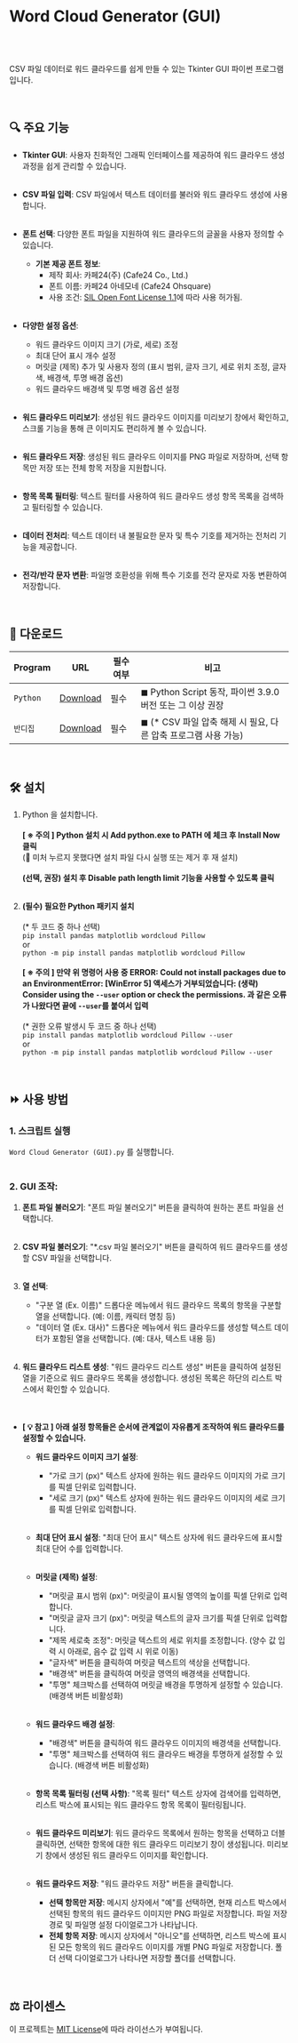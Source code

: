 # Word Cloud Generator (GUI)
<BR> <BR>

CSV 파일 데이터로 워드 클라우드를 쉽게 만들 수 있는 Tkinter GUI 파이썬 프로그램입니다.

<BR>

## 🔍 주요 기능
- **Tkinter GUI**: 사용자 친화적인 그래픽 인터페이스를 제공하여 워드 클라우드 생성 과정을 쉽게 관리할 수 있습니다. <BR> <BR>

- **CSV 파일 입력**: CSV 파일에서 텍스트 데이터를 불러와 워드 클라우드 생성에 사용합니다. <BR> <BR>

- **폰트 선택**: 다양한 폰트 파일을 지원하여 워드 클라우드의 글꼴을 사용자 정의할 수 있습니다.
    - **기본 제공 폰트 정보**:
        - 제작 회사: 카페24(주) (Cafe24 Co., Ltd.)
        - 폰트 이름: 카페24 아네모네 (Cafe24 Ohsquare)
        - 사용 조건: [SIL Open Font License 1.1](https://openfontlicense.org/)에 따라 사용 허가됨. <BR> <BR>
        
- **다양한 설정 옵션**:
    - 워드 클라우드 이미지 크기 (가로, 세로) 조정
    - 최대 단어 표시 개수 설정
    - 머릿글 (제목) 추가 및 사용자 정의 (표시 범위, 글자 크기, 세로 위치 조정, 글자색, 배경색, 투명 배경 옵션)
    - 워드 클라우드 배경색 및 투명 배경 옵션 설정 <BR> <BR>
    
- **워드 클라우드 미리보기**: 생성된 워드 클라우드 이미지를 미리보기 창에서 확인하고, 스크롤 기능을 통해 큰 이미지도 편리하게 볼 수 있습니다. <BR> <BR>

- **워드 클라우드 저장**: 생성된 워드 클라우드 이미지를 PNG 파일로 저장하며, 선택 항목만 저장 또는 전체 항목 저장을 지원합니다. <BR> <BR>

- **항목 목록 필터링**:  텍스트 필터를 사용하여 워드 클라우드 생성 항목 목록을 검색하고 필터링할 수 있습니다. <BR> <BR>

- **데이터 전처리**: 텍스트 데이터 내 불필요한 문자 및 특수 기호를 제거하는 전처리 기능을 제공합니다. <BR> <BR>

- **전각/반각 문자 변환**: 파일명 호환성을 위해 특수 기호를 전각 문자로 자동 변환하여 저장합니다.

<BR>

## 💾 다운로드 <BR>
| Program                                | URL                                                | 필수여부 | 비고                                                                                           |
|----------------------------------------|----------------------------------------------------|----------|------------------------------------------------------------------------------------------------|
| `Python`            | [Download](https://www.python.org/downloads/)   | 필수     | ◼ Python Script 동작, 파이썬 3.9.0 버전 또는 그 이상 권장 |
| `반디집`             | [Download](https://kr.bandisoft.com/bandizip/)   | 필수     | ◼ (* CSV 파일 압축 해제 시 필요, 다른 압축 프로그램 사용 가능) |

<BR>

## 🛠️ 설치

1. Python 을 설치합니다. <BR> <BR>
**[ ※ 주의 ] Python 설치 시 Add python.exe to PATH 에 체크 후 Install Now 클릭** <BR>
(📌 미처 누르지 못했다면 설치 파일 다시 실행 또는 제거 후 재 설치) <BR> <BR>
**(선택, 권장) 설치 후 Disable path length limit 기능을 사용할 수 있도록 클릭** <BR> <BR>

2. **(필수) 필요한 Python 패키지 설치** <BR> <BR>
(* 두 코드 중 하나 선택) <BR>
`pip install pandas matplotlib wordcloud Pillow` <BR>
or <BR>
`python -m pip install pandas matplotlib wordcloud Pillow` <BR> <BR>
**[ ※ 주의 ] 만약 위 명령어 사용 중 ERROR: Could not install packages due to an EnvironmentError: [WinError 5] 액세스가 거부되었습니다: (생략) Consider using the `--user` option or check the permissions. 과 같은 오류가 나왔다면 끝에 `--user`를 붙여서 입력** <BR> <BR>
(* 권한 오류 발생시 두 코드 중 하나 선택) <BR>
`pip install pandas matplotlib wordcloud Pillow --user` <BR>
or <BR>
`python -m pip install pandas matplotlib wordcloud Pillow --user` <BR>

<BR>

## ⏩ 사용 방법

### 1. **스크립트 실행**

`Word Cloud Generator (GUI).py` 를 실행합니다. <BR> <BR>

### 2. **GUI 조작**:

   1. **폰트 파일 불러오기**: "폰트 파일 불러오기" 버튼을 클릭하여 원하는 폰트 파일을 선택합니다. <BR> <BR>
   
   2. **CSV 파일 불러오기**: "*.csv 파일 불러오기" 버튼을 클릭하여 워드 클라우드를 생성할 CSV 파일을 선택합니다. <BR> <BR>
   
   3. **열 선택**:
      - "구분 열 (Ex. 이름)" 드롭다운 메뉴에서 워드 클라우드 목록의 항목을 구분할 열을 선택합니다. (예: 이름, 캐릭터 명칭 등)
      - "데이터 열 (Ex. 대사)" 드롭다운 메뉴에서 워드 클라우드를 생성할 텍스트 데이터가 포함된 열을 선택합니다. (예: 대사, 텍스트 내용 등) <BR> <BR>
      
   4. **워드 클라우드 리스트 생성**: "워드 클라우드 리스트 생성" 버튼을 클릭하여 설정된 열을 기준으로 워드 클라우드 목록을 생성합니다. 생성된 목록은 하단의 리스트 박스에서 확인할 수 있습니다. <BR> <BR> <BR>


- **[ 💡 참고 ] 아래 설정 항목들은 순서에 관계없이 자유롭게 조작하여 워드 클라우드를 설정할 수 있습니다.** <BR>

   - **워드 클라우드 이미지 크기 설정**:
      - "가로 크기 (px)" 텍스트 상자에 원하는 워드 클라우드 이미지의 가로 크기를 픽셀 단위로 입력합니다.
      - "세로 크기 (px)" 텍스트 상자에 원하는 워드 클라우드 이미지의 세로 크기를 픽셀 단위로 입력합니다. <BR> <BR>

   - **최대 단어 표시 설정**: "최대 단어 표시" 텍스트 상자에 워드 클라우드에 표시할 최대 단어 수를 입력합니다. <BR> <BR>

   - **머릿글 (제목) 설정**:
      - "머릿글 표시 범위 (px)": 머릿글이 표시될 영역의 높이를 픽셀 단위로 입력합니다.
      - "머릿글 글자 크기 (px)": 머릿글 텍스트의 글자 크기를 픽셀 단위로 입력합니다.
      - "제목 세로축 조정": 머릿글 텍스트의 세로 위치를 조정합니다. (양수 값 입력 시 아래로, 음수 값 입력 시 위로 이동)
      - "글자색" 버튼을 클릭하여 머릿글 텍스트의 색상을 선택합니다.
      - "배경색" 버튼을 클릭하여 머릿글 영역의 배경색을 선택합니다.
      - "투명" 체크박스를 선택하여 머릿글 배경을 투명하게 설정할 수 있습니다. (배경색 버튼 비활성화) <BR> <BR>

   - **워드 클라우드 배경 설정**:
      - "배경색" 버튼을 클릭하여 워드 클라우드 이미지의 배경색을 선택합니다.
      - "투명" 체크박스를 선택하여 워드 클라우드 배경을 투명하게 설정할 수 있습니다. (배경색 버튼 비활성화) <BR> <BR>

   - **항목 목록 필터링 (선택 사항)**: "목록 필터" 텍스트 상자에 검색어를 입력하면, 리스트 박스에 표시되는 워드 클라우드 항목 목록이 필터링됩니다. <BR> <BR>

   - **워드 클라우드 미리보기**: 워드 클라우드 목록에서 원하는 항목을 선택하고 더블 클릭하면, 선택한 항목에 대한 워드 클라우드 미리보기 창이 생성됩니다. 미리보기 창에서 생성된 워드 클라우드 이미지를 확인합니다. <BR> <BR>

   - **워드 클라우드 저장**: "워드 클라우드 저장" 버튼을 클릭합니다.
      - **선택 항목만 저장**: 메시지 상자에서 "예"를 선택하면, 현재 리스트 박스에서 선택된 항목의 워드 클라우드 이미지만 PNG 파일로 저장합니다. 파일 저장 경로 및 파일명 설정 다이얼로그가 나타납니다.
      - **전체 항목 저장**: 메시지 상자에서 "아니오"를 선택하면, 리스트 박스에 표시된 모든 항목의 워드 클라우드 이미지를 개별 PNG 파일로 저장합니다. 폴더 선택 다이얼로그가 나타나면 저장할 폴더를 선택합니다.
<BR>

## ⚖️ 라이센스
이 프로젝트는 [MIT License](LICENSE)에 따라 라이선스가 부여됩니다.
